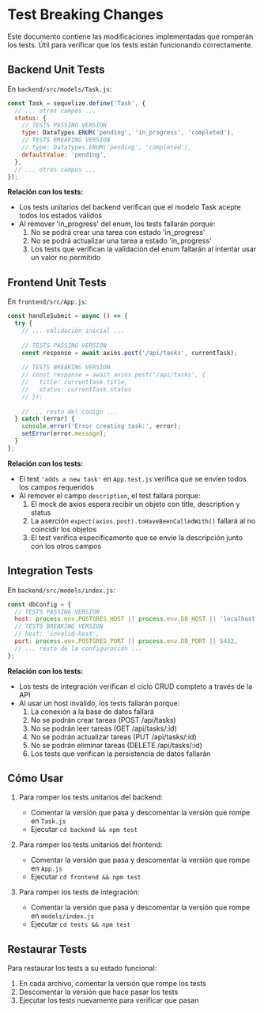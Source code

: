 # Test Breaking Changes

Este documento contiene las modificaciones implementadas que romperán los tests. Útil para verificar que los tests están funcionando correctamente.

## Backend Unit Tests

En `backend/src/models/Task.js`:

```javascript
const Task = sequelize.define('Task', {
  // ... otros campos ...
  status: {
    // TESTS PASSING VERSION
    type: DataTypes.ENUM('pending', 'in_progress', 'completed'),
    // TESTS BREAKING VERSION
    // type: DataTypes.ENUM('pending', 'completed'),
    defaultValue: 'pending',
  },
  // ... otros campos ...
});
```

**Relación con los tests:**
- Los tests unitarios del backend verifican que el modelo Task acepte todos los estados válidos
- Al remover 'in_progress' del enum, los tests fallarán porque:
  1. No se podrá crear una tarea con estado 'in_progress'
  2. No se podrá actualizar una tarea a estado 'in_progress'
  3. Los tests que verifican la validación del enum fallarán al intentar usar un valor no permitido

## Frontend Unit Tests

En `frontend/src/App.js`:

```javascript
const handleSubmit = async () => {
  try {
    // ... validación inicial ...
    
    // TESTS PASSING VERSION
    const response = await axios.post('/api/tasks', currentTask);
    
    // TESTS BREAKING VERSION
    // const response = await axios.post('/api/tasks', {
    //   title: currentTask.title,
    //   status: currentTask.status
    // });
    
    // ... resto del código ...
  } catch (error) {
    console.error('Error creating task:', error);
    setError(error.message);
  }
};
```

**Relación con los tests:**
- El test `'adds a new task'` en `App.test.js` verifica que se envíen todos los campos requeridos
- Al remover el campo `description`, el test fallará porque:
  1. El mock de axios espera recibir un objeto con title, description y status
  2. La aserción `expect(axios.post).toHaveBeenCalledWith()` fallará al no coincidir los objetos
  3. El test verifica específicamente que se envíe la descripción junto con los otros campos

## Integration Tests

En `backend/src/models/index.js`:

```javascript
const dbConfig = {
  // TESTS PASSING VERSION
  host: process.env.POSTGRES_HOST || process.env.DB_HOST || 'localhost',
  // TESTS BREAKING VERSION
  // host: 'invalid-host',
  port: process.env.POSTGRES_PORT || process.env.DB_PORT || 5432,
  // ... resto de la configuración ...
};
```

**Relación con los tests:**
- Los tests de integración verifican el ciclo CRUD completo a través de la API
- Al usar un host inválido, los tests fallarán porque:
  1. La conexión a la base de datos fallará
  2. No se podrán crear tareas (POST /api/tasks)
  3. No se podrán leer tareas (GET /api/tasks/:id)
  4. No se podrán actualizar tareas (PUT /api/tasks/:id)
  5. No se podrán eliminar tareas (DELETE /api/tasks/:id)
  6. Los tests que verifican la persistencia de datos fallarán

## Cómo Usar

1. Para romper los tests unitarios del backend:
   - Comentar la versión que pasa y descomentar la versión que rompe en `Task.js`
   - Ejecutar `cd backend && npm test`

2. Para romper los tests unitarios del frontend:
   - Comentar la versión que pasa y descomentar la versión que rompe en `App.js`
   - Ejecutar `cd frontend && npm test`

3. Para romper los tests de integración:
   - Comentar la versión que pasa y descomentar la versión que rompe en `models/index.js`
   - Ejecutar `cd tests && npm test`

## Restaurar Tests

Para restaurar los tests a su estado funcional:
1. En cada archivo, comentar la versión que rompe los tests
2. Descomentar la versión que hace pasar los tests
3. Ejecutar los tests nuevamente para verificar que pasan 